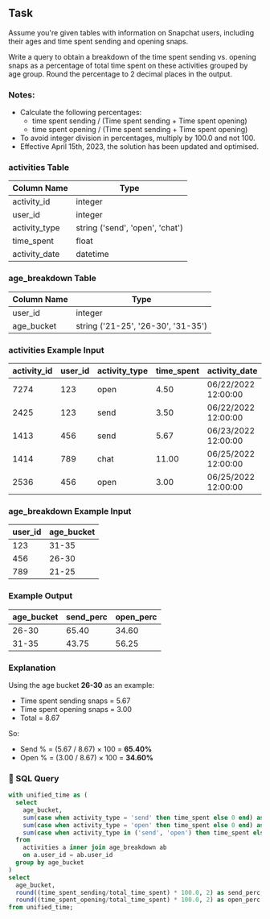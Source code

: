 ## Task

Assume you're given tables with information on Snapchat users, including their ages and time spent sending and opening snaps.

Write a query to obtain a breakdown of the time spent sending vs. opening snaps as a percentage of total time spent on these activities grouped by age group. 
Round the percentage to 2 decimal places in the output.

### Notes:
- Calculate the following percentages:
  - time spent sending / (Time spent sending + Time spent opening)
  - time spent opening / (Time spent sending + Time spent opening)
- To avoid integer division in percentages, multiply by 100.0 and not 100.
- Effective April 15th, 2023, the solution has been updated and optimised.

### activities Table

| Column Name     | Type      |
|------------------|-----------|
| activity_id      | integer   |
| user_id          | integer   |
| activity_type    | string ('send', 'open', 'chat') |
| time_spent       | float     |
| activity_date    | datetime  |

### age_breakdown Table

| Column Name | Type    |
|-------------|---------|
| user_id     | integer |
| age_bucket  | string ('21-25', '26-30', '31-35') |

### activities Example Input

| activity_id | user_id | activity_type | time_spent | activity_date         |
|-------------|---------|----------------|------------|------------------------|
| 7274        | 123     | open           | 4.50       | 06/22/2022 12:00:00    |
| 2425        | 123     | send           | 3.50       | 06/22/2022 12:00:00    |
| 1413        | 456     | send           | 5.67       | 06/23/2022 12:00:00    |
| 1414        | 789     | chat           | 11.00      | 06/25/2022 12:00:00    |
| 2536        | 456     | open           | 3.00       | 06/25/2022 12:00:00    |

### age_breakdown Example Input

| user_id | age_bucket |
|---------|------------|
| 123     | 31-35      |
| 456     | 26-30      |
| 789     | 21-25      |

### Example Output

| age_bucket | send_perc | open_perc |
|------------|-----------|-----------|
| 26-30      | 65.40     | 34.60     |
| 31-35      | 43.75     | 56.25     |

### Explanation

Using the age bucket **26-30** as an example:
- Time spent sending snaps = 5.67
- Time spent opening snaps = 3.00
- Total = 8.67

So:
- Send % = (5.67 / 8.67) × 100 = **65.40%**
- Open % = (3.00 / 8.67) × 100 = **34.60%**

### 🧮 SQL Query

```sql
with unified_time as (
  select
    age_bucket,
    sum(case when activity_type = 'send' then time_spent else 0 end) as time_spent_sending,
    sum(case when activity_type = 'open' then time_spent else 0 end) as time_spent_opening,
    sum(case when activity_type in ('send', 'open') then time_spent else 0 end) as total_time_spent
  from
    activities a inner join age_breakdown ab
    on a.user_id = ab.user_id 
  group by age_bucket
)
select  
  age_bucket,
  round((time_spent_sending/total_time_spent) * 100.0, 2) as send_perc,
  round((time_spent_opening/total_time_spent) * 100.0, 2) as open_perc
from unified_time;
```
